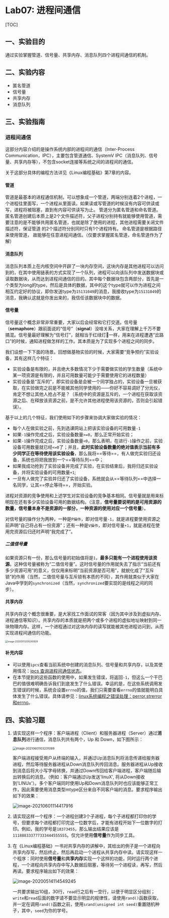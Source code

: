 # Lab07: 进程间通信

[TOC]

## 一、实验目的

通过实验掌握管道、信号量、共享内存、消息队列四个进程间通信的机制。

## 二、实验内容

* 匿名管道
* 信号量
* 共享内存
* 消息队列

## 三、实验指南

### 进程间通信

这部分内容介绍的是操作系统内部的进程间的通信（Inter-Process Communication，IPC），主要包含管道通信、SystemV IPC（消息队列、信号量、共享内存等），不包含socket连接等系统之间的进程间的通信。

关于这部分具体的编程方法详见《Linux编程基础》第7章的内容。

#### 管道

管道是最基本的进程通信机制，可以想象成一个管道，两端分别连着2个进程，一个进程往里面写，一个进程从里面读。如果读或写管道的时候没有内容可供读或写，进程将被阻塞，直到有内容可供读写为止。
管道分为匿名管道和命名管道。 匿名管道创建后本质上是2个文件描述符，父子进程分别持有就能够使用管道，需要注意的是不能够共用匿名管道，也就是除了使用的进程，其他进程需要关闭文件描述符，保证管道 的2个描述符分别同时只有1个进程持有。
命名管道是根据路径来使用管道， 故能够在任意进程间通信。（仅要求掌握匿名管道，命名管道作为了解）

#### 消息队列

消息队列本质上在内核空间中开辟了一块内存空间，这块内存是其他进程可以访问到的，在其中使用链表的方式实现了一个队列，进程可以向该队列中发送数据块或读取数据块，从而达到进程间通信的目的。其中每个数据块包含两部分，首先是一个类型为long的type，然后是具体的数据，其中的这个type就可以作为进程之间相互约定好的协议，即你发送type为`15131049`的消息，我接收type为`15131049`的消息，我确认这就是你发出来的，我信任该数据块中的数据。 

#### 信号量

信号量这个概念非常非常重要，大家以后会经常和它打交道。信号量（**semaphore**）跟前面说的“信号”（**signal**）没啥关系，大家在理解上千万不要搞混。信号量最好理解为“信号灯”，就相当于红绿灯🚦一样，用来在进程遭遇“岔路口”的时候，通知进程做怎样的工作。其本质是为了实现多个进程之间的同步。

我们设想一下下面的场景。回想做基物实验的时候，大家需要“竞争预约”实验设备，其有这样几个特征：

- 实验设备是有限的，并且绝大多数情况下少于需要做实验的学生数量（系统中某一项资源是有限的，并且可用数量可能少于需要使用它的进程数量）
- 实验设备是“互斥的”，即实验设备是会被一个同学独占的，实验设备一旦被获取，在实验做完之前是不能被其他同学使用的——你好不容易调好了分光仪，肯定不想让其他人抢占不是？（系统中的资源是互斥的，一个进程在获取该资源之后、在释放该资源之前，是不允许其他进程使用该资源的，否则会引起错误）。

基于以上的几个特征，我们使用如下的步骤来协调大家做实验的情况：

- 每个人在做实验之前，先到选课网站上把该实验设备的可用数量`-1`
- 如果`-1`操作完成之后，实验设备数量`>=0`，那么正常开始实验；
- 如果`-1`操作完成之后，实验设备数量`<0`，那么表明，在进行`-1`操作之前，实验设备可用数量就已经`<=0`了；并且，**此时实验设备数量的绝对值表示当前有多少同学正在等待使用该实验设备**，那么我将==等待==，有人做完实验归还设备，系统也将把我放到一个==等待队列==中；
- 如果我成功抢到了实验设备并完成了实验，在实验结束后，我将归还实验设备，并将实验设备的可用数量`+1`;
- 一旦有人做完了实验并归还了实验设备，系统就会从==等待队列==中选择一名同学，让其==停止等待==，开始实验。

进程对资源的竞争使用和上述学生对实验设备的竞争基本相同。信号量就是用来标明现在还有多少实验设备可用的数据结构。（注意，**信号量要说明的是可用资源的数量，信号量本身不是资源的一部分，一种资源的使用对应一个信号量**）。

对信号量的操作分为两种，一种是`P操作`，即对信号量`-1`，就是进程要使用资源之前声明“自己将占有一份资源”；还有一种是`V操作`，即对信号量`+1`，就是进程在使用完资源后归还时声明“我完成了”。

##### 二值信号量

如果资源只有一份，那么信号量的初始值将是`1`，**最多只能有一个进程使用该资源**。这种信号量被称为“二值信号量”。这时信号量的作用就失去了指示“当前还有多少资源可用”的意义，仅仅用来标明“当前资源是否可用”，就蜕化成了“互斥锁”的作用（当然，二值信号量与互斥锁有本质的不同），其作用就类似于大家在Java中学到的`synchronized`（当然，`synchronized`要实现的是线程之间的同步）。

#### 共享内存

共享内存这个概念很重要，是大家找工作面试的常客（因为其中涉及到虚拟内存、进程通信等知识）。共享内存的本质就是把两个或多个进程的虚拟地址映射到同一块物理内存。这样，一个进程通过对这块内存的读写就能被其他进程访问到，从而实现进程间通信的功能。

<img src="img/shm.png" alt="image-20200513200240929" style="zoom: 50%;" />

#### 补充内容

- 可以使用`ipcs`查看当前系统中创建的消息队列、信号量和共享内存，以及其使用情况：[ipcs 查询进程间通信状态](https://linuxtools-rst.readthedocs.io/zh_CN/latest/tool/ipcs.html)。
- 在本节提到的这些函数的使用中，如果发生错误，将返回`-1`，但这么一个干巴巴的值很难明确告诉我们到底发生了什么错误。幸运的是，在这些系统调用发生错误的时候，系统会设置`errno`的值，我们只需要查看`errno`的值就能明白具体发生了什么错误。具体请参见：[linux系统编程之错误处理：perror,strerror和errno](https://www.cnblogs.com/mickole/p/3181097.html)。

## 四、实验习题

1. 请实现这样一个程序：客户端进程（Client）和服务器进程（Server）通过**消息队列**进行通信，消息队列共有两个，Up 和 Down，如下图所示：

   <img src="img/1.png" alt="image-20210601103231089" style="zoom:67%;" />

   客户端进程接受用户从终端的输入，并通过Up消息队列将消息传递给服务器进程，然后等待服务器进程从Down消息队列传回消息。服务器进程从Up接收到消息后将大小写字母转换，并通过Down传回给客户端进程，客户端随后输出转换后的消息。（例如：客户端通过Up发送'linuX', 将从Down接收到'LINUx'）。多个客户端同时使用Up和Down消息队列时也应该能够正常工作，因此需要使用消息类型mtype区分来自不同客户端的消息。要求程序输出如下的效果：

   ![image-20210601114417916](img/2.png)

   

2. 请实现这样一个程序：一个进程创建3个子进程，每个子进程都打印你的学号，但要求每个进程都打印完这一位数字后，才能有进程开始下一位数字的打印。例如，我的学号是`18373455`，那么输出结果应该是`111888333777333444555555`。仅允许使用**信号量**作为同步工具。

   

3. 在《Linux编程基础》一书对共享内存的讲解中，其给出的例子是一个进程向共享内存写，然后终止，然后再启动一个进程从共享内存中读。请实现这样一个程序：同时使用**信号量**和**共享内存**实现一个这样的功能，同时运行两个进程，一个进程向共享内存中写入数据后阻塞，等待另一个进程读，再写，然后再读。要求程序输出如下的效果：

   ![image-20200514114549245](img/3.png)

   一共要求输出10组，30行，`read`行之后有一空行，以便于明显区分组别；`write`和`read`后面的数字请不要显示明显的规律性，请使用`rand()`函数获取，并一定在调用`rand()`函数之前，使用`srand(unsigned int seed)`重置随机种子，其中，`seed`为你的学号。

